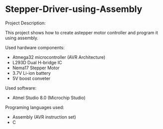 # Stepper-Driver-using-Assembly
Project Description:

This project shows how to create astepper motor controller and program it using assembly.

Used hardware components:
- Atmega32 microcontroller (AVR Architecture)
- L293D Dual H-bridge IC
- Nema17 Stepper Motor
- 3.7V Li-ion battery
- 5V boost conveter

Used software:
- Atmel Studio 8.0 (Microchip Studio)

Programing languages used:
- Assembly (AVR instruction set)
- C
